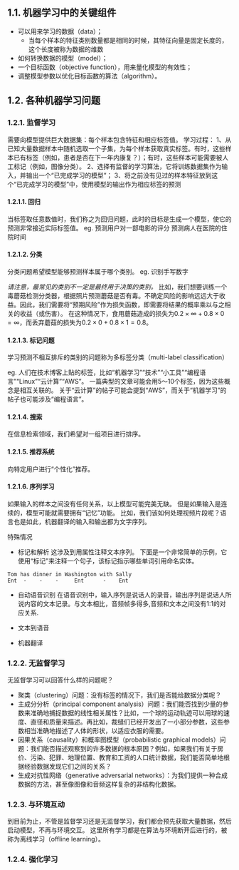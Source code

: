 ## 1.1. 机器学习中的关键组件
- 可以用来学习的数据（data）；
	- 当每个样本的特征类别数量都是相同的时候，其特征向量是固定长度的，这个长度被称为数据的维数 
- 如何转换数据的模型（model）；
- 一个目标函数（objective function），用来量化模型的有效性；
- 调整模型参数以优化目标函数的算法（algorithm）。

## 1.2. 各种机器学习问题
### 1.2.1. 监督学习
需要向模型提供巨大数据集：每个样本包含特征和相应标签值。
学习过程：
1、从已知大量数据样本中随机选取一个子集，为每个样本获取真实标签。有时，这些样本已有标签（例如，患者是否在下一年内康复？）；有时，这些样本可能需要被人工标记（例如，图像分类）。
2、选择有监督的学习算法，它将训练数据集作为输入，并输出一个“已完成学习的模型”；
3、将之前没有见过的样本特征放到这个“已完成学习的模型”中，使用模型的输出作为相应标签的预测

#### 1.2.1.1. 回归
当标签取任意数值时，我们称之为回归问题，此时的目标是生成一个模型，使它的预测非常接近实际标签值。
eg. 预测用户对一部电影的评分
预测病人在医院的住院时间
#### 1.2.1.2. 分类
分类问题希望模型能够预测样本属于哪个类别。
eg. 识别手写数字

*请注意，最常见的类别不一定是最终用于决策的类别。*
比如，我们想要训练一个毒蘑菇检测分类器，根据照片预测蘑菇是否有毒。不确定风险的影响远远大于收益。因此，我们需要将“预期风险”作为损失函数，即需要将结果的概率乘以与之相关的收益（或伤害）。
在这种情况下，食用蘑菇造成的损失为$0.2\times\infty+0.8\times0=\infty$，而丢弃蘑菇的损失为$0.2\times0+0.8\times1=0.8$。

#### 1.2.1.3. 标记问题
学习预测不相互排斥的类别的问题称为多标签分类（multi-label classification）

eg. 人们在技术博客上贴的标签，比如“机器学习”“技术”“小工具”“编程语言”“Linux”“云计算”“AWS”。 一篇典型的文章可能会用5～10个标签，因为这些概念是相互关联的。 关于“云计算”的帖子可能会提到“AWS”，而关于“机器学习”的帖子也可能涉及“编程语言”。


#### 1.2.1.4. 搜索
 在信息检索领域，我们希望对一组项目进行排序。

#### 1.2.1.5. 推荐系统
向特定用户进行“个性化”推荐。

#### 1.2.1.6. 序列学习
如果输入的样本之间没有任何关系，以上模型可能完美无缺。 但是如果输入是连续的，模型可能就需要拥有“记忆”功能。 比如，我们该如何处理视频片段呢？语言也是如此，机器翻译的输入和输出都为文字序列。

特殊情况
- 标记和解析
这涉及到用属性注释文本序列。  下面是一个非常简单的示例，它使用“标记”来注释一个句子，该标记指示哪些单词引用命名实体。
```
Tom has dinner in Washington with Sally
Ent  -    -    -     Ent      -    Ent
```

- 自动语音识别
在语音识别中，输入序列是说话人的录音，输出序列是说话人所说内容的文本记录。与文本相比，音频帧多得多,音频和文本之间没有1:1的对应关系.

- 文本到语音

- 机器翻译

### 1.2.2. 无监督学习

无监督学习可以回答什么样的问题呢？
- 聚类（clustering）问题：没有标签的情况下，我们是否能给数据分类呢？
- 主成分分析（principal component analysis）问题：我们能否找到少量的参数来准确地捕捉数据的线性相关属性？比如，一个球的运动轨迹可以用球的速度、直径和质量来描述。再比如，裁缝们已经开发出了一小部分参数，这些参数相当准确地描述了人体的形状，以适应衣服的需要。
- 因果关系（causality）和概率图模型（probabilistic graphical models）问题：我们能否描述观察到的许多数据的根本原因？例如，如果我们有关于房价、污染、犯罪、地理位置、教育和工资的人口统计数据，我们能否简单地根据经验数据发现它们之间的关系？
- 生成对抗性网络（generative adversarial networks）：为我们提供一种合成数据的方法，甚至像图像和音频这样复杂的非结构化数据。

### 1.2.3. 与环境互动
到目前为止，不管是监督学习还是无监督学习，我们都会预先获取大量数据，然后启动模型，不再与环境交互。 这里所有学习都是在算法与环境断开后进行的，被称为离线学习（offline learning）。


### 1.2.4. 强化学习
